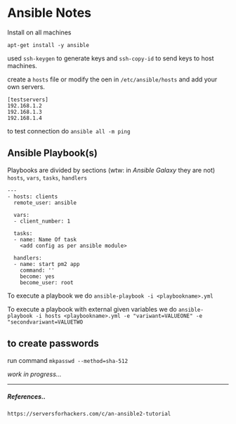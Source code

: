 # Ansible Notes

Install on all machines

`apt-get install -y ansible`

used `ssh-keygen` to generate keys and `ssh-copy-id` to send keys to host machines.

create a `hosts` file or modify the oen in `/etc/ansible/hosts` and add your own servers.
```
[testservers]
192.168.1.2
192.168.1.3
192.168.1.4
```

to test connection do `ansible all -m ping`

## Ansible Playbook(s)


Playbooks are divided by sections (wtw: in _Ansible Galaxy_ they are not) `hosts`, `vars`, `tasks`, `handlers`

```
---
- hosts: clients
  remote_user: ansible

  vars:
  - client_number: 1

  tasks:
  - name: Name Of task
    <add config as per ansible module>

  handlers:
  - name: start pm2 app
    command: ''
    become: yes
    become_user: root

```

To execute a playbook we do `ansible-playbook -i <playbookname>.yml`

To execute a playbook with external given variables we do `ansible-playbook -i hosts <playbookname>.yml -e "variwant=VALUEONE" -e "secondvariwant=VALUETWO`

## to create passwords

run command `mkpasswd --method=sha-512`


_work in progress..._

***

##### References..

```
https://serversforhackers.com/c/an-ansible2-tutorial
```
